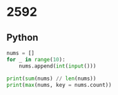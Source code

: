 # 2592

## Python

```python
nums = []
for _ in range(10):
    nums.append(int(input()))

print(sum(nums) // len(nums))
print(max(nums, key = nums.count))
```
